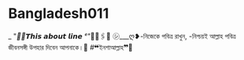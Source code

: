 # Bangladesh011
_ "_🐰✨𝙏𝙝𝙞𝙨 𝙖𝙗𝙤𝙪𝙩 𝙡𝙞𝙣𝙚 ᵉ"_🌈💭🖇️🍒  ㋛︎___ღ❥︎-নিজেকে পবিত্র রাখুন, -নিশ্চয়ই আল্লাহ পবিত্র জীবনসঙ্গী উপহার দিবেন আপনাকে।💓  #❝ইনশাআল্লাহ❞🌸
